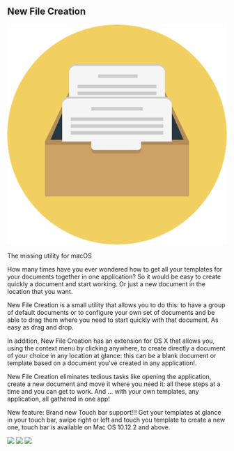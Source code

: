 ## New File Creation

![](Icon.png)

The missing utility for macOS

How many times have you ever wondered how to get all your templates for your documents together in one application? So it would be easy to create quickly a document and start working. Or just a new document in the location that you want.

New File Creation is a small utility that allows you to do this: to have a group of default documents or to configure your own set of documents and be able to drag them where you need to start quickly with that document. As easy as drag and drop.

In addition, New File Creation has an extension for OS X that allows you, using the context menu by clicking anywhere, to create directly a document of your choice in any location at glance: this can be a blank document or template based on a document you've created in any application!.

New File Creation eliminates tedious tasks like opening the application, create a new document and move it where you need it: all these steps at a time and you can get to work. And ... with your own templates, any application, all gathered in one app!

New feature: Brand new Touch bar support!!! Get your templates at glance in your touch bar, swipe right or left and touch you template to create a new one, touch bar is available on Mac OS 10.12.2 and above. 

<p float="left">
  <img src="images/new-file-creation_01.png" width="100" />
  <img src="images/new-file-creation_02.png" width="100" /> 
  <img src="images/new-file-creation_03.png" width="100" />
</p>

